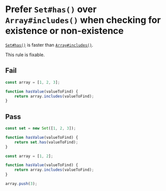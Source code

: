 # Prefer `Set#has()` over `Array#includes()` when checking for existence or non-existence

[`Set#has()`](https://developer.mozilla.org/en-US/docs/Web/JavaScript/Reference/Global_Objects/Set/has) is faster than [`Array#includes()`](https://developer.mozilla.org/en-US/docs/Web/JavaScript/Reference/Global_Objects/Array/includes).

This rule is fixable.

## Fail

```js
const array = [1, 2, 3];

function hasValue(valueToFind) {
	return array.includes(valueToFind);
}
```

## Pass

```js
const set = new Set([1, 2, 3]);

function hasValue(valueToFind) {
	return set.has(valueToFind);
}
```

```js
const array = [1, 2];

function hasValue(valueToFind) {
	return array.includes(valueToFind);
}

array.push(3);
```
